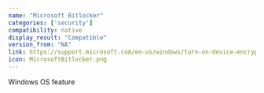 ```yaml
---
name: "Microsoft Bitlocker"
categories: ['security']
compatibility: native
display_result: "Compatible"
version_from: "NA"
link: https://support.microsoft.com/en-us/windows/turn-on-device-encryption-0c453637-bc88-5f74-5105-741561aae838
icon: MicrosoftBitlocker.png
---
```


Windows OS feature